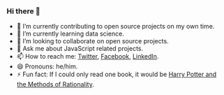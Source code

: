 ### Hi there 👋

- 🔭 I’m currently contributing to open source projects on my own time.
- 🌱 I’m currently learning data science.
- 👯 I’m looking to collaborate on open source projects.
- 💬 Ask me about JavaScript related projects.
- 📫 How to reach me: [Twitter](https://twitter.com/hodovani), [Facebook](https://www.facebook.com/matvii.hodovaniuk/), [LinkedIn](https://www.linkedin.com/in/matvii-hodovaniuk/).
- 😄 Pronouns: he/him.
- ⚡ Fun fact: If I could only read one book, it would be [Harry Potter and the Methods of Rationality](http://www.hpmor.com/).
